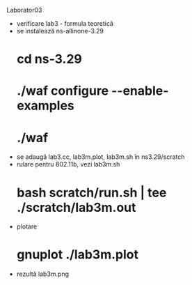 Laborator03

* verificare lab3 - formula teoretică
* se instalează ns-allinone-3.29
   # cd ns-3.29
   # ./waf configure --enable-examples
   # ./waf
* se adaugă lab3.cc, lab3m.plot, lab3m.sh  în ns3.29/scratch
* rulare pentru 802.11b, vezi lab3m.sh
   #  bash scratch/run.sh | tee ./scratch/lab3m.out    
* plotare
   # gnuplot ./lab3m.plot
* rezultă lab3m.png

